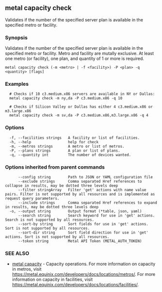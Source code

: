 ## metal capacity check

Validates if the number of the specified server plan is available in the specified metro or facility.

### Synopsis

Validates if the number of the specified server plan is available in the specified metro or facility. Metro and facility are mutally exclusive. At least one metro (or facility), one plan, and quantity of 1 or more is required.

```
metal capacity check (-m <metro> | -f <facility>) -P <plan> -q <quantity> [flags]
```

### Examples

```
  # Checks if 10 c3.medium.x86 servers are available in NY or Dallas:
  metal capacity check -m ny,da -P c3.medium.x86 -q 10
  
  # Checks if Silicon Valley or Dallas has either 4 c3.medium.x86 or m3.large.x86
  metal capacity check -m sv,da -P c3.medium.x86,m3.large.x86 -q 4
```

### Options

```
  -f, --facilities strings   A facility or list of facilities.
  -h, --help                 help for check
  -m, --metros strings       A metro or list of metros.
  -P, --plans strings        A plan or list of plans.
  -q, --quantity int         The number of devices wanted.
```

### Options inherited from parent commands

```
      --config string        Path to JSON or YAML configuration file
      --exclude strings      Comma separated Href references to collapse in results, may be dotted three levels deep
      --filter stringArray   Filter 'get' actions with name value pairs. Filter is not supported by all resources and is implemented as request query parameters.
      --include strings      Comma separated Href references to expand in results, may be dotted three levels deep
  -o, --output string        Output format (*table, json, yaml)
      --search string        Search keyword for use in 'get' actions. Search is not supported by all resources.
      --sort-by string       Sort fields for use in 'get' actions. Sort is not supported by all resources.
      --sort-dir string      Sort field direction for use in 'get' actions. Sort is not supported by all resources.
      --token string         Metal API Token (METAL_AUTH_TOKEN)
```

### SEE ALSO

* [metal capacity](metal_capacity.md)	 - Capacity operations. For more information on capacity in metros, visit https://metal.equinix.com/developers/docs/locations/metros/. For more information on capacity in facilities, visit https://metal.equinix.com/developers/docs/locations/facilities/.

